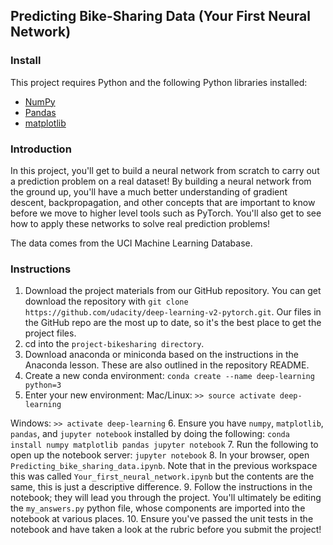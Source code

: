 ## Predicting Bike-Sharing Data (Your First Neural Network)

### Install

This project requires Python and the following Python libraries installed:

- [NumPy](http://www.numpy.org/)
- [Pandas](http://pandas.pydata.org)
- [matplotlib](http://matplotlib.org/)

### Introduction

In this project, you'll get to build a neural network from scratch to carry out a prediction problem on a real dataset! By building a neural network from the ground up, you'll have a much better understanding of gradient descent, backpropagation, and other concepts that are important to know before we move to higher level tools such as PyTorch. You'll also get to see how to apply these networks to solve real prediction problems!

The data comes from the UCI Machine Learning Database.

### Instructions

1. Download the project materials from our GitHub repository. You can get download the repository with ```git clone https://github.com/udacity/deep-learning-v2-pytorch.git```. Our files in the GitHub repo are the most up to date, so it's the best place to get the project files.
2. cd into the ```project-bikesharing directory```.
3. Download anaconda or miniconda based on the instructions in the Anaconda lesson. These are also outlined in the repository README.
4. Create a new conda environment:
```conda create --name deep-learning python=3```
5. Enter your new environment:
Mac/Linux: ```>> source activate deep-learning```

Windows: ```>> activate deep-learning```
6. Ensure you have ```numpy```, ```matplotlib```, ```pandas```, and ```jupyter notebook``` installed by doing the following:
```conda install numpy matplotlib pandas jupyter notebook```
7. Run the following to open up the notebook server:
```jupyter notebook```
8. In your browser, open ```Predicting_bike_sharing_data.ipynb```. Note that in the previous workspace this was called ```Your_first_neural_network.ipynb``` but the contents are the same, this is just a descriptive difference.
9. Follow the instructions in the notebook; they will lead you through the project. You'll ultimately be editing the ```my_answers.py``` python file, whose components are imported into the notebook at various places.
10. Ensure you've passed the unit tests in the notebook and have taken a look at the rubric before you submit the project!